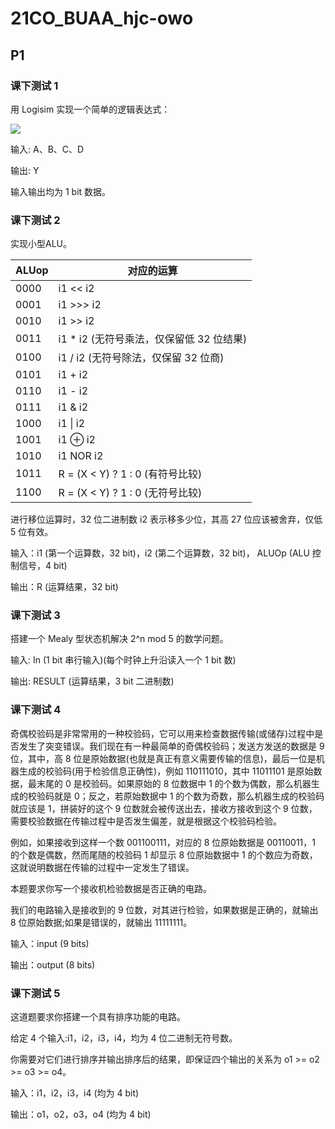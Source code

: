 # 21CO_BUAA_hjc-owo

## P1

### 课下测试 1

用 Logisim 实现一个简单的逻辑表达式：

![](http://latex.codecogs.com/svg.latex?Y=\overline{A}B+C+AD)

输入: A、B、C、D

输出: Y 

输入输出均为 1 bit 数据。

### 课下测试 2

实现小型ALU。

| ALUop | 对应的运算                               |
| ----- | ---------------------------------------- |
| 0000  | i1 << i2                                 |
| 0001  | i1 >>> i2                                |
| 0010  | i1 >> i2                                 |
| 0011  | i1 * i2 (无符号乘法，仅保留低 32 位结果) |
| 0100  | i1 / i2 (无符号除法，仅保留 32 位商)     |
| 0101  | i1 + i2                                  |
| 0110  | i1 - i2                                  |
| 0111  | i1 & i2                                  |
| 1000  | i1 \| i2                                 |
| 1001  | i1 ⊕ i2 |
| 1010 | i1 NOR i2 |
| 1011 | R = (X < Y) ? 1 : 0 (有符号比较) |
| 1100 | R = (X < Y) ? 1 : 0 (无符号比较) |

进行移位运算时，32 位二进制数 i2 表示移多少位，其高 27 位应该被舍弃，仅低 5 位有效。

输入：i1 (第一个运算数，32 bit)，i2 (第二个运算数，32 bit)， ALUOp (ALU 控制信号，4 bit)

输出：R (运算结果，32 bit)

### 课下测试 3

搭建一个 Mealy 型状态机解决 2^n mod 5 的数学问题。

输入: In (1 bit 串行输入)(每个时钟上升沿读入一个 1 bit 数)

输出: RESULT (运算结果，3 bit 二进制数)

### 课下测试 4

奇偶校验码是非常常用的一种校验码，它可以用来检查数据传输(或储存)过程中是否发生了突变错误。我们现在有一种最简单的奇偶校验码；发送方发送的数据是 9 位，其中，高 8 位是原始数据(也就是真正有意义需要传输的信息)，最后一位是机器生成的校验码(用于检验信息正确性)，例如 110111010，其中 11011101 是原始数据，最末尾的 0 是校验码。如果原始的 8 位数据中 1 的个数为偶数，那么机器生成的校验码就是 0；反之，若原始数据中 1 的个数为奇数，那么机器生成的校验码就应该是 1，拼装好的这个 9 位数就会被传送出去，接收方接收到这个 9 位数，需要校验数据在传输过程中是否发生偏差，就是根据这个校验码检验。

例如，如果接收到这样一个数 001100111，对应的 8 位原始数据是 00110011，1 的个数是偶数，然而尾随的校验码 1 却显示 8 位原始数据中 1 的个数应为奇数，这就说明数据在传输的过程中一定发生了错误。

本题要求你写一个接收机检验数据是否正确的电路。

我们的电路输入是接收到的 9 位数，对其进行检验，如果数据是正确的，就输出 8 位原始数据;如果是错误的，就输出 11111111。

输入：input (9 bits)

输出：output (8 bits)

### 课下测试 5

这道题要求你搭建一个具有排序功能的电路。

给定 4 个输入:i1，i2，i3，i4，均为 4 位二进制无符号数。

你需要对它们进行排序并输出排序后的结果，即保证四个输出的关系为 o1 >= o2 >= o3 >= o4。

输入：i1，i2，i3，i4 (均为 4 bit)

输出：o1，o2，o3，o4 (均为 4 bit)
